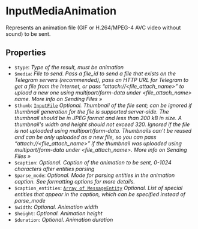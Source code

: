 # InputMediaAnimation	

Represents an animation file (GIF or H.264/MPEG-4 AVC video without sound) to be sent.	

## Properties	

- `$type`: _Type of the result, must be animation_
- `$media`: _File to send. Pass a file_id to send a file that exists on the Telegram servers (recommended), pass an HTTP URL for Telegram to get a file from the Internet, or pass “attach://<file_attach_name>” to upload a new one using multipart/form-data under <file_attach_name> name. More info on Sending Files »_
- `$thumb`: [`InputFile`](InputFile.md) _Optional. Thumbnail of the file sent; can be ignored if thumbnail generation for the file is supported server-side. The thumbnail should be in JPEG format and less than 200 kB in size. A thumbnail's width and height should not exceed 320. Ignored if the file is not uploaded using multipart/form-data. Thumbnails can't be reused and can be only uploaded as a new file, so you can pass “attach://<file_attach_name>” if the thumbnail was uploaded using multipart/form-data under <file_attach_name>. More info on Sending Files »_
- `$caption`: _Optional. Caption of the animation to be sent, 0-1024 characters after entities parsing_
- `$parse_mode`: _Optional. Mode for parsing entities in the animation caption. See formatting options for more details._
- `$caption_entities`: [`Array of MessageEntity`](MessageEntity.md) _Optional. List of special entities that appear in the caption, which can be specified instead of parse_mode_
- `$width`: _Optional. Animation width_
- `$height`: _Optional. Animation height_
- `$duration`: _Optional. Animation duration_

